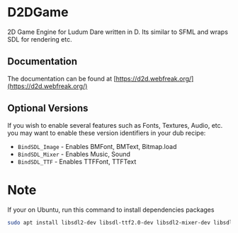 # D2DGame
2D Game Engine for Ludum Dare written in D. Its similar to SFML and wraps SDL for rendering etc.

## Documentation
The documentation can be found at [https://d2d.webfreak.org/](https://d2d.webfreak.org/)

## Optional Versions

If you wish to enable several features such as Fonts, Textures, Audio, etc. you may want to enable these version identifiers in your dub recipe:

* `BindSDL_Image` - Enables BMFont, BMText, Bitmap.load
* `BindSDL_Mixer` - Enables Music, Sound
* `BindSDL_TTF` - Enables TTFFont, TTFText

# Note
If your on Ubuntu, run this command to install dependencies packages

```sh
sudo apt install libsdl2-dev libsdl-ttf2.0-dev libsdl2-mixer-dev libsdl2-image-dev
```
